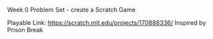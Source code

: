 Week 0 Problem Set - create a Scratch Game

Playable Link: https://scratch.mit.edu/projects/170888336/ 
Inspired by Prison Break
